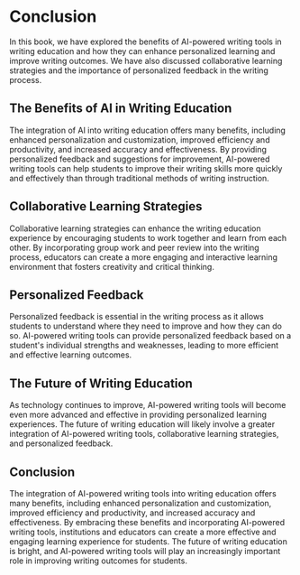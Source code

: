 # Conclusion

In this book, we have explored the benefits of AI-powered writing tools in writing education and how they can enhance personalized learning and improve writing outcomes. We have also discussed collaborative learning strategies and the importance of personalized feedback in the writing process.

The Benefits of AI in Writing Education
---------------------------------------

The integration of AI into writing education offers many benefits, including enhanced personalization and customization, improved efficiency and productivity, and increased accuracy and effectiveness. By providing personalized feedback and suggestions for improvement, AI-powered writing tools can help students to improve their writing skills more quickly and effectively than through traditional methods of writing instruction.

Collaborative Learning Strategies
---------------------------------

Collaborative learning strategies can enhance the writing education experience by encouraging students to work together and learn from each other. By incorporating group work and peer review into the writing process, educators can create a more engaging and interactive learning environment that fosters creativity and critical thinking.

Personalized Feedback
---------------------

Personalized feedback is essential in the writing process as it allows students to understand where they need to improve and how they can do so. AI-powered writing tools can provide personalized feedback based on a student's individual strengths and weaknesses, leading to more efficient and effective learning outcomes.

The Future of Writing Education
-------------------------------

As technology continues to improve, AI-powered writing tools will become even more advanced and effective in providing personalized learning experiences. The future of writing education will likely involve a greater integration of AI-powered writing tools, collaborative learning strategies, and personalized feedback.

Conclusion
----------

The integration of AI-powered writing tools into writing education offers many benefits, including enhanced personalization and customization, improved efficiency and productivity, and increased accuracy and effectiveness. By embracing these benefits and incorporating AI-powered writing tools, institutions and educators can create a more effective and engaging learning experience for students. The future of writing education is bright, and AI-powered writing tools will play an increasingly important role in improving writing outcomes for students.